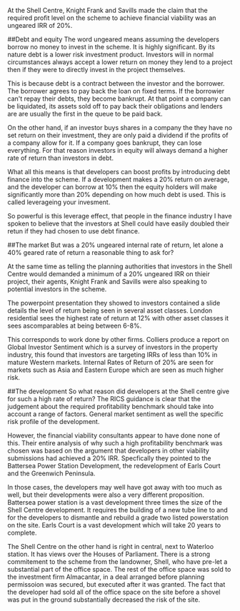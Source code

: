 At the Shell Centre, Knight Frank and Savills made the claim that the required profit level on the scheme to achieve financial viability was an ungeared IRR of 20%. 

##Debt and equity
The word ungeared means assuming the developers borrow no money to invest in the scheme. It is highly significant. By its nature debt is a lower risk investment product. Investors will in normal circumstances always accept a lower return on money they lend to a project then if they were to directly invest in the project themselves. 

This is because debt is a contract between the investor and the borrower. The borrower agrees to pay back the loan on fixed terms. If the borrowier can't repay their debts, they become bankrupt. At that point a company can be liquidated, its assets sold off to pay back their obligations and lenders are are usually the first in the queue to be paid back. 

On the other hand, if an investor buys shares in a company the they have no set return on their investment, they are only paid a dividend if the profits of a company allow for it. If a company goes bankrupt, they can lose everything. For that reason investors in equity will always demand a higher rate of return than investors in debt. 

What all this means is that developers can boost profits by introducing debt finance into the scheme. If a development makes a 20% return on average, and the developer can borrow at 10% then the equity holders will make significantly more than 20% depending on how much debt is used. This is called leverageing your invesment. 

So powerful is this leverage effect, that people in the finance industry I have spoken to believe that the investors at Shell could have easily doubled their retun if they had chosen to use debt finance. 

##The market
But was a 20% ungeared internal rate of return, let alone a 40% geared rate of return a reasonable thing to ask for? 

At the same time as telling the planning authorities that investors in the Shell Centre would demanded a minimum of a 20% ungeared IRR on thieir project, their agents, Knight Frank and Savills were also speaking to potential investors in the scheme. 

The powerpoint presentation they showed to investors contained a slide details the level of return being seen in several asset classes. London residential sees the highest rate of return at 12% with other asset classes it sees ascomparables at being between 6-8%.

This corresponds to work done by other firms. Colliers produce a report on Global Investor Sentiment which is a survey of investors in the property industry, this found  that investors are targeting IRRs of less than 10% in mature Western markets. Internal Rates of Return of 20% are seen for markets such as Asia and Eastern Europe which are seen as much higher risk.

##The development
So what reason did developers at the Shell centre give for such a high rate of return?  The RICS guidance is clear that the judgement about the required profitability benchmark should take into account a range of factors. General market sentiment as well the specific risk profile of the development. 

However, the financial viability consultants appear to have done none of this. Their entire analysis of why such a high profitability benchmark was chosen was based on the argument that developers in other viability submissions had achieved a 20% IRR. Specfically they pointed to the Battersea Power Station Development, the redevelopment of Earls Court and the Greenwich Peninsula. 

In those cases, the developers may well have got away with too much as well, but their developments were also a very different proposition. Battersea power station is a vast development three times the size of the Shell Centre development. It requires the building of a new tube line to and for the developers to dismantle and rebuild a grade two listed powerstation on the site. Earls Court is a vast development which will take 20 years to complete. 

The Shell Centre on the other hand is right in central, next to Waterloo station. It has views over the Houses of Parliament. There is a strong commitement to the scheme from the landowner, Shell, who have pre-let a substantial part of the office space. The rest of the office space was sold to the investment firm Almacantar, in a deal arranged before planning permissoion was secured, but executed after it was granted. The fact that the developer had sold all of the office space on the site before a shovel was put in the ground substantially decreased the risk of the site.  